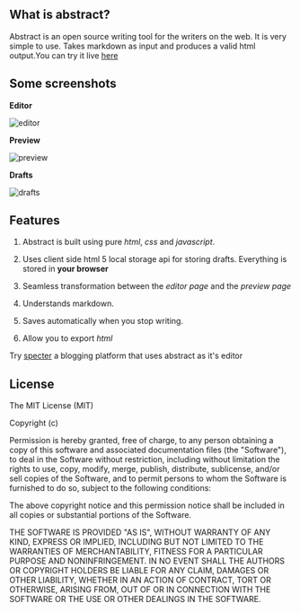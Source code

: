  What is abstract? 
-----------------------

Abstract is an open source writing tool for the writers on the web. It is very simple to use. Takes markdown as input and produces a valid html output.You can try it live [here](http://brislink.github.io/Abstract/)


Some screenshots
-----------------------

__Editor__

![editor](http://farm3.staticflickr.com/2821/8753783879_697a3abb2c_b.jpg)


__Preview__

![preview](http://farm3.staticflickr.com/2806/8754906982_9befe255bd_b.jpg)



__Drafts__

![drafts](http://farm4.staticflickr.com/3772/8751906815_56885201b8_b.jpg)


 Features
-------------

1.  Abstract is built using pure *html*, *css* and *javascript*. 

2.  Uses client side html 5 local storage api for storing drafts. Everything is stored in **your browser**

3. Seamless transformation between the *editor page* and the *preview page*

4. Understands markdown.

5. Saves automatically when you stop writing.

6. Allow you to export *html*

Try [specter](http://brislink.github.io/specter) a blogging platform that uses abstract as it's editor



License
----------------

The MIT License (MIT)

Copyright (c) <year> <copyright holders>

Permission is hereby granted, free of charge, to any person obtaining a copy
of this software and associated documentation files (the "Software"), to deal
in the Software without restriction, including without limitation the rights
to use, copy, modify, merge, publish, distribute, sublicense, and/or sell
copies of the Software, and to permit persons to whom the Software is
furnished to do so, subject to the following conditions:

The above copyright notice and this permission notice shall be included in
all copies or substantial portions of the Software.

THE SOFTWARE IS PROVIDED "AS IS", WITHOUT WARRANTY OF ANY KIND, EXPRESS OR
IMPLIED, INCLUDING BUT NOT LIMITED TO THE WARRANTIES OF MERCHANTABILITY,
FITNESS FOR A PARTICULAR PURPOSE AND NONINFRINGEMENT. IN NO EVENT SHALL THE
AUTHORS OR COPYRIGHT HOLDERS BE LIABLE FOR ANY CLAIM, DAMAGES OR OTHER
LIABILITY, WHETHER IN AN ACTION OF CONTRACT, TORT OR OTHERWISE, ARISING FROM,
OUT OF OR IN CONNECTION WITH THE SOFTWARE OR THE USE OR OTHER DEALINGS IN
THE SOFTWARE. 